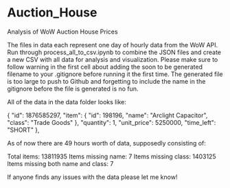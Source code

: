 # Auction_House
Analysis of WoW Auction House Prices

The files in data each represent one day of hourly data from the WoW API. Run through 
process_all_to_csv.ipynb to combine the JSON files and create a new CSV
with all data for analysis and visualization. Please make sure to follow warning
in the first cell about adding the soon to be generated filename to your
.gitignore before running it the first time. The generated file is too large to
push to Github and forgetting to include the name in the gitignore before the file 
is generated is no fun.

All of the data in the data folder looks like:

{
    "id": 1876585297,
    "item": {
        "id": 198196,
        "name": "Arclight Capacitor",
        "class": "Trade Goods"
        },
    "quantity": 1,
    "unit_price": 5250000,
    "time_left": "SHORT"
},

As of now there are 49 hours worth of data, supposedly consisting of:

Total items: 13811935
Items missing name: 7
Items missing class: 1403125
Items missing both name and class: 7

If anyone finds any issues with the data please let me know!